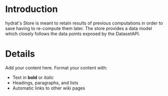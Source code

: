 # Introduction #

hydrat's Store is meant to retain results of previous computations in order to save having to re-compute them later. The store provides a data model which closely follows the data points exposed by the DatasetAPI.

# Details #

Add your content here.  Format your content with:
  * Text in **bold** or _italic_
  * Headings, paragraphs, and lists
  * Automatic links to other wiki pages